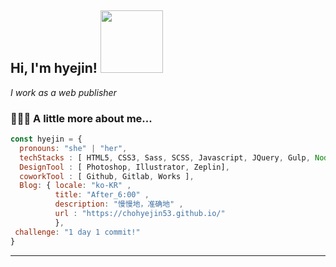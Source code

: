 <h2> Hi, I'm hyejin! <img src="https://media.giphy.com/media/WUlplcMpOCEmTGBtBW/giphy.gif" width="100"></h2>

<p><em>I work as a web publisher</em></p>



###  👩🏻‍💻 A little more about me... 

```javascript
const hyejin = {
  pronouns: "she" | "her",
  techStacks : [ HTML5, CSS3, Sass, SCSS, Javascript, JQuery, Gulp, Node, npm ],
  DesignTool : [ Photoshop, Illustrator, Zeplin], 
  coworkTool : [ Github, Gitlab, Works ],
  Blog: { locale: "ko-KR" ,
          title: "After_6:00" ,
          description: "慢慢地，准确地" ,
          url : "https://chohyejin53.github.io/"
          },
 challenge: "1 day 1 commit!"
}
```  
  
  
  
---  
  
  
  

